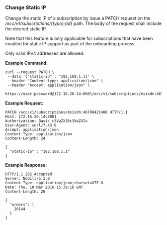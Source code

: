### Change Static IP

Change the static IP of a subscription by issue a PATCH request on the _/ecc/v1/subscriptions/{type}:{id}_ path. The body of the request shall include the desired static IP.

Note that this feature is only applicable for subscriptions that have been enabled for static IP support as part of the onboarding process.

Only valid IPv4 addresses are allowed.

**Example Command:**

```
curl --request PATCH \
 --data '{"static-ip" : "192.168.1.1}' \
 --header "Content-type: application/json" \
 --header "Accept: application/json" \
 https://user:password@172.16.20.14:8081/ecc/v1/subscriptions/msisdn:46708421488
```

**Example Request:**

```
PATCH /ecc/v1/subscriptions/msisdn:46708421488 HTTP/1.1
Host: 172.16.20.14:8081
Authorization: Basic c3VwZXI6c3VwZXI=
User-Agent: curl/7.43.0
Accept: application/json
Content-Type: application/json
Content-Length: 24

{
  "static-ip" : "192.168.1.1"
}
```

**Example Response:**

```
HTTP/1.1 202 Accepted
Server: Nobill/5.3.0
Content-Type: application/json;charset=UTF-8
Date: Thu, 10 Mar 2016 15:39:18 GMT
Content-Length: 26

{
  "orders": [
    20144
  ]
}
```



